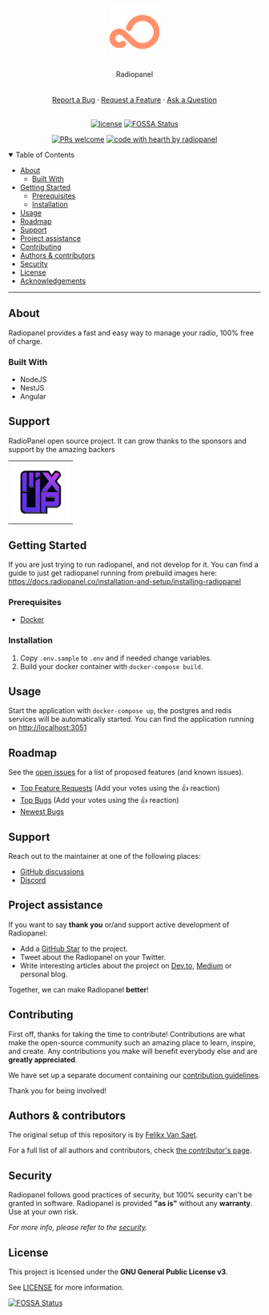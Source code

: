 <h1 align="center">
  <a href="https://github.com/radiopanel/radiopanel">
    <!-- Please provide path to your logo here -->
    <img src="docs/images/logo.png" alt="Logo" width="100" height="100">
  </a>
</h1>

<div align="center">
  Radiopanel
  <br />
  <!-- <a href="#about"><strong>Explore the screenshots »</strong></a> -->
  <br />
  <br />
  <a href="https://github.com/radiopanel/radiopanel/issues/new?assignees=&labels=bug&template=01_BUG_REPORT.md&title=bug%3A+">Report a Bug</a>
  ·
  <a href="https://github.com/radiopanel/radiopanel/issues/new?assignees=&labels=enhancement&template=02_FEATURE_REQUEST.md&title=feat%3A+">Request a Feature</a>
  ·
  <a href="https://github.com/radiopanel/radiopanel/discussions">Ask a Question</a>
</div>

<div align="center">
<br />

[![license](https://img.shields.io/github/license/radiopanel/radiopanel.svg?style=flat-square)](LICENSE)
[![FOSSA Status](https://app.fossa.com/api/projects/git%2Bgithub.com%2Fradiopanel%2Fradiopanel.svg?type=shield)](https://app.fossa.com/projects/git%2Bgithub.com%2Fradiopanel%2Fradiopanel?ref=badge_shield)

[![PRs welcome](https://img.shields.io/badge/PRs-welcome-ff69b4.svg?style=flat-square)](https://github.com/radiopanel/radiopanel/issues?q=is%3Aissue+is%3Aopen+label%3A%22help+wanted%22)
[![code with hearth by radiopanel](https://img.shields.io/badge/%3C%2F%3E%20with%20%E2%99%A5%20by-radiopanel-ff1414.svg?style=flat-square)](https://github.com/radiopanel)

</div>

<details open="open">
<summary>Table of Contents</summary>

- [About](#about)
  - [Built With](#built-with)
- [Getting Started](#getting-started)
  - [Prerequisites](#prerequisites)
  - [Installation](#installation)
- [Usage](#usage)
- [Roadmap](#roadmap)
- [Support](#support)
- [Project assistance](#project-assistance)
- [Contributing](#contributing)
- [Authors & contributors](#authors--contributors)
- [Security](#security)
- [License](#license)
- [Acknowledgements](#acknowledgements)

</details>

---

## About

Radiopanel provides a fast and easy way to manage your radio, 100% free of charge.

<!-- <details>
<summary>Screenshots</summary>
<br>

> **[?]**
> Please provide your screenshots here.

|                               Home Page                               |                               Login Page                               |
| :-------------------------------------------------------------------: | :--------------------------------------------------------------------: |
| <img src="docs/images/screenshot.png" title="Home Page" width="100%"> | <img src="docs/images/screenshot.png" title="Login Page" width="100%"> |

</details> -->

### Built With

- NodeJS
- NestJS
- Angular

## Support

RadioPanel open source project. It can grow thanks to the sponsors and support by the amazing backers
<table style="text-align:center;"><tr>
<td>
<a href="https://mixup.fm" target="_blank"><img src="docs/images/mixup.png" height="120" valign="middle" /></a></td>
</tr></table>

## Getting Started

If you are just trying to run radiopanel, and not develop for it. You can find a guide to just get radiopanel running from prebuild images here: https://docs.radiopanel.co/installation-and-setup/installing-radiopanel

### Prerequisites

- [Docker](https://www.docker.com/)

### Installation

1. Copy `.env.sample` to `.env` and if needed change variables.
2. Build your docker container with `docker-compose build`.

## Usage

Start the application with `docker-compose up`, the postgres and redis services will be automatically started.
You can find the application running on [http://localhost:3051](http://localhost:3051)

## Roadmap

See the [open issues](https://github.com/radiopanel/radiopanel/issues) for a list of proposed features (and known issues).

- [Top Feature Requests](https://github.com/radiopanel/radiopanel/issues?q=label%3Aenhancement+is%3Aopen+sort%3Areactions-%2B1-desc) (Add your votes using the 👍 reaction)
- [Top Bugs](https://github.com/radiopanel/radiopanel/issues?q=is%3Aissue+is%3Aopen+label%3Abug+sort%3Areactions-%2B1-desc) (Add your votes using the 👍 reaction)
- [Newest Bugs](https://github.com/radiopanel/radiopanel/issues?q=is%3Aopen+is%3Aissue+label%3Abug)

## Support

Reach out to the maintainer at one of the following places:

- [GitHub discussions](https://github.com/radiopanel/radiopanel/discussions)
- [Discord](https://discord.gg/Be4QrEv)

## Project assistance

If you want to say **thank you** or/and support active development of Radiopanel:

- Add a [GitHub Star](https://github.com/radiopanel/radiopanel) to the project.
- Tweet about the Radiopanel on your Twitter.
- Write interesting articles about the project on [Dev.to](https://dev.to/), [Medium](https://medium.com/) or personal blog.

Together, we can make Radiopanel **better**!

## Contributing

First off, thanks for taking the time to contribute! Contributions are what make the open-source community such an amazing place to learn, inspire, and create. Any contributions you make will benefit everybody else and are **greatly appreciated**.

We have set up a separate document containing our [contribution guidelines](docs/CONTRIBUTING.md).

Thank you for being involved!

## Authors & contributors

The original setup of this repository is by [Felikx Van Saet](https://github.com/radiopanel).

For a full list of all authors and contributors, check [the contributor's page](https://github.com/radiopanel/radiopanel/contributors).

## Security

Radiopanel follows good practices of security, but 100% security can't be granted in software.
Radiopanel is provided **"as is"** without any **warranty**. Use at your own risk.

_For more info, please refer to the [security](docs/SECURITY.md)._

## License

This project is licensed under the **GNU General Public License v3**.

See [LICENSE](LICENSE) for more information.


[![FOSSA Status](https://app.fossa.com/api/projects/git%2Bgithub.com%2Fradiopanel%2Fradiopanel.svg?type=large)](https://app.fossa.com/projects/git%2Bgithub.com%2Fradiopanel%2Fradiopanel?ref=badge_large)

